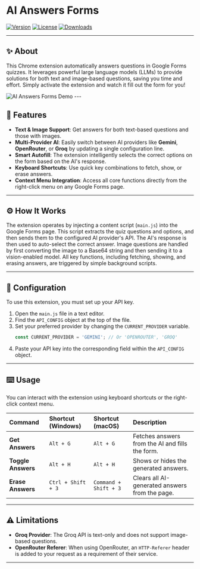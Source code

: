 # AI Answers Forms

[![Version](https://img.shields.io/badge/Version-2.0.0-blue)](https://github.com/priyanshussgupta/google_form_answer_ai)
[![License](https://img.shields.io/github/license/priyanshussgupta/google_form_answer_ai)](https://github.com/priyanshussgupta/google_form_answer_ai/blob/main/LICENSE)
[![Downloads](https://img.shields.io/badge/Downloads-2k+-green)](https://github.com/priyanshussgupta/google_form_answer_ai)

---

## ✨ About

This Chrome extension automatically answers questions in Google Forms quizzes. It leverages powerful large language models (LLMs) to provide solutions for both text and image-based questions, saving you time and effort. Simply activate the extension and watch it fill out the form for you!

![AI Answers Forms Demo](https://i.imgur.com/your-demo-gif.gif) ---

## 🚀 Features

* **Text & Image Support**: Get answers for both text-based questions and those with images.
* **Multi-Provider AI**: Easily switch between AI providers like **Gemini**, **OpenRouter**, or **Groq** by updating a single configuration line.
* **Smart Autofill**: The extension intelligently selects the correct options on the form based on the AI's response.
* **Keyboard Shortcuts**: Use quick key combinations to fetch, show, or erase answers.
* **Context Menu Integration**: Access all core functions directly from the right-click menu on any Google Forms page.

---

## ⚙️ How It Works

The extension operates by injecting a content script (`main.js`) into the Google Forms page. This script extracts the quiz questions and options, and then sends them to the configured AI provider's API. The AI's response is then used to auto-select the correct answer. Image questions are handled by first converting the image to a Base64 string and then sending it to a vision-enabled model. All key functions, including fetching, showing, and erasing answers, are triggered by simple background scripts.

---

## 🔑 Configuration

To use this extension, you must set up your API key.

1.  Open the `main.js` file in a text editor.
2.  Find the `API_CONFIG` object at the top of the file.
3.  Set your preferred provider by changing the `CURRENT_PROVIDER` variable.
    ```javascript
    const CURRENT_PROVIDER = 'GEMINI'; // Or 'OPENROUTER', 'GROQ'
    ```
4.  Paste your API key into the corresponding field within the `API_CONFIG` object.

---

## ⌨️ Usage

You can interact with the extension using keyboard shortcuts or the right-click context menu.

| Command | Shortcut (Windows) | Shortcut (macOS) | Description |
| :--- | :--- | :--- | :--- |
| **Get Answers** | `Alt + G` | `Alt + G` | Fetches answers from the AI and fills the form. |
| **Toggle Answers** | `Alt + H` | `Alt + H` | Shows or hides the generated answers. |
| **Erase Answers** | `Ctrl + Shift + 3` | `Command + Shift + 3` | Clears all AI-generated answers from the page. |

---

## ⚠️ Limitations

* **Groq Provider**: The Groq API is text-only and does not support image-based questions.
* **OpenRouter Referer**: When using OpenRouter, an `HTTP-Referer` header is added to your request as a requirement of their service.

---
